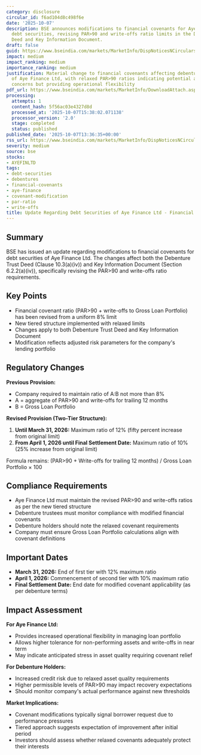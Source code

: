 ```yaml
---
category: disclosure
circular_id: f6ad104d8c498f6e
date: '2025-10-07'
description: BSE announces modifications to financial covenants for Aye Finance Ltd's
  debt securities, revising PAR>90 and write-offs ratio limits in the Debenture Trust
  Deed and Key Information Document.
draft: false
guid: https://www.bseindia.com/markets/MarketInfo/DispNoticesNCirculars.aspx?Noticeid={72679C64-CF14-4387-A17E-91C331737649}&noticeno=20251007-44&dt=10/07/2025&icount=44&totcount=76&flag=0
impact: medium
impact_ranking: medium
importance_ranking: medium
justification: Material change to financial covenants affecting debenture holders
  of Aye Finance Ltd, with relaxed PAR>90 ratios indicating potential asset quality
  concerns but providing operational flexibility
pdf_url: https://www.bseindia.com/markets/MarketInfo/DownloadAttach.aspx?id=20251007-44&attachedId=9d195350-2ce4-4355-a47c-9f440016ad34
processing:
  attempts: 1
  content_hash: 5f56ac03e4327d8d
  processed_at: '2025-10-07T15:38:02.071138'
  processor_version: '2.0'
  stage: completed
  status: published
published_date: '2025-10-07T13:36:35+00:00'
rss_url: https://www.bseindia.com/markets/MarketInfo/DispNoticesNCirculars.aspx?Noticeid={72679C64-CF14-4387-A17E-91C331737649}&noticeno=20251007-44&dt=10/07/2025&icount=44&totcount=76&flag=0
severity: medium
source: bse
stocks:
- AYEFINLTD
tags:
- debt-securities
- debentures
- financial-covenants
- aye-finance
- covenant-modification
- par-ratio
- write-offs
title: Update Regarding Debt Securities of Aye Finance Ltd - Financial Covenant Modification
---
```


## Summary

BSE has issued an update regarding modifications to financial covenants for debt securities of Aye Finance Ltd. The changes affect both the Debenture Trust Deed (Clause 10.3(a)(iv)) and Key Information Document (Section 6.2.2(a)(iv)), specifically revising the PAR>90 and write-offs ratio requirements.

## Key Points

- Financial covenant ratio (PAR>90 + write-offs to Gross Loan Portfolio) has been revised from a uniform 8% limit
- New tiered structure implemented with relaxed limits
- Changes apply to both Debenture Trust Deed and Key Information Document
- Modification reflects adjusted risk parameters for the company's lending portfolio

## Regulatory Changes

**Previous Provision:**
- Company required to maintain ratio of A:B not more than 8%
- A = aggregate of PAR>90 and write-offs for trailing 12 months
- B = Gross Loan Portfolio

**Revised Provision (Two-Tier Structure):**
1. **Until March 31, 2026:** Maximum ratio of 12% (fifty percent increase from original limit)
2. **From April 1, 2026 until Final Settlement Date:** Maximum ratio of 10% (25% increase from original limit)

Formula remains: (PAR>90 + Write-offs for trailing 12 months) / Gross Loan Portfolio × 100

## Compliance Requirements

- Aye Finance Ltd must maintain the revised PAR>90 and write-offs ratios as per the new tiered structure
- Debenture trustees must monitor compliance with modified financial covenants
- Debenture holders should note the relaxed covenant requirements
- Company must ensure Gross Loan Portfolio calculations align with covenant definitions

## Important Dates

- **March 31, 2026:** End of first tier with 12% maximum ratio
- **April 1, 2026:** Commencement of second tier with 10% maximum ratio
- **Final Settlement Date:** End date for modified covenant applicability (as per debenture terms)

## Impact Assessment

**For Aye Finance Ltd:**
- Provides increased operational flexibility in managing loan portfolio
- Allows higher tolerance for non-performing assets and write-offs in near term
- May indicate anticipated stress in asset quality requiring covenant relief

**For Debenture Holders:**
- Increased credit risk due to relaxed asset quality requirements
- Higher permissible levels of PAR>90 may impact recovery expectations
- Should monitor company's actual performance against new thresholds

**Market Implications:**
- Covenant modifications typically signal borrower request due to performance pressures
- Tiered approach suggests expectation of improvement after initial period
- Investors should assess whether relaxed covenants adequately protect their interests